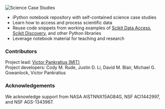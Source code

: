 <p align="left">
  <img alt="Science Case Studies" src="https://github.com/MITHaystack/science-casestudies/blob/master/docs/images/science-casestudies_logo360.png"/> 
</p>

- iPython notebook repository with self-contained science case studies
- Learn how to access and process scientific data
- Reuse code snippets from working examples of [Scikit Data Access](https://github.com/MITHaystack/scikit-dataaccess), [Scikit Discovery](https://github.com/MITHaystack/scikit-discovery), and other Python libraries
- Leverage notebook material for teaching and research


### Contributors

Project lead: [Victor Pankratius (MIT)](http://www.victorpankratius.com)<br>
Project developers: Cody M. Rude, Justin D. Li, David M. Blair, Michael G. Gowanlock, Victor Pankratius

### Acknowledgements

We acknowledge support from NASA AISTNNX15AG84G, NSF ACI1442997, and NSF AGS-1343967.
